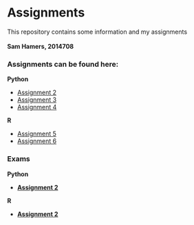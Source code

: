 # Assignments
This repository contains some information and my assignments
<br> </br>
<b>Sam Hamers, 2014708</b>

### Assignments can be found here:
<b>Python</b>
* [Assignment 2](https://github.com/SamHamers/Assignments/blob/master/Assignment_2.ipynb)
* [Assignment 3](https://github.com/SamHamers/Assignments/blob/master/assignment_3.ipynb)
* [Assignment 4](https://github.com/SamHamers/Assignments/blob/master/assignment_4.ipynb)

<b>R</b>
* [Assignment 5](https://github.com/SamHamers/Assignments/blob/master/Assignment_5.ipynb)
* [Assignment 6](https://github.com/SamHamers/Assignments/blob/master/Assignment_6.ipynb)

### Exams
<b>Python<b>
  * [Assignment 2](https://github.com/SamHamers/Assignments/blob/master/Exam_Python.ipynb)

<b>R<B>
  * [Assignment 2](https://github.com/SamHamers/Assignments/blob/master/Exam_R.ipynb)
